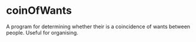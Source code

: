 # coinOfWants
A program for determining whether their is a coincidence of wants between people. Useful for organising.
